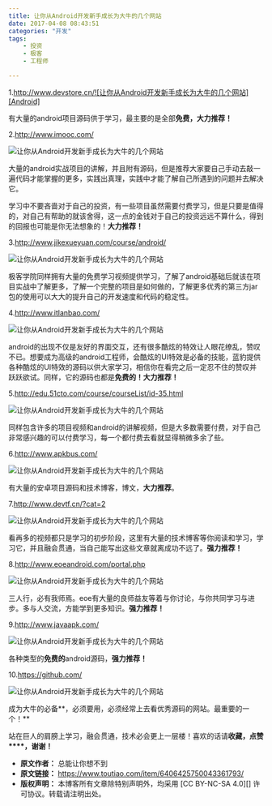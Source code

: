```yaml
---
title: 让你从Android开发新手成长为大牛的几个网站
date: 2017-04-08 08:43:51
categories: "开发"
tags:
	- 投资
	- 极客
	- 工程师

---
```


1.http://www.devstore.cn/![让你从Android开发新手成长为大牛的几个网站][Android]

有大量的android项目源码供于学习，最主要的是全部**免费，大力推荐！**

2.http://www.imooc.com/

![让你从Android开发新手成长为大牛的几个网站][Android 1]

大量的android实战项目的讲解，并且附有源码，但是推荐大家要自己手动去敲一遍代码才能掌握的更多，实践出真理，实践中才能了解自己所遇到的问题并去解决它。

学习中不要吝啬对于自己的投资，有一些项目虽然需要付费学习，但是只要是值得的，对自己有帮助的就该舍得，这一点的金钱对于自己的投资远远不算什么，得到的回报也可能是你无法想象的！**大力推荐！**  


3.http://www.jikexueyuan.com/course/android/

![让你从Android开发新手成长为大牛的几个网站][Android 2]

极客学院同样拥有大量的免费学习视频提供学习，了解了android基础后就该在项目实战中了解更多，了解一个完整的项目是如何做的，了解更多优秀的第三方jar包的使用可以大大的提升自己的开发速度和代码的稳定性。

4.http://www.itlanbao.com/

![让你从Android开发新手成长为大牛的几个网站][Android 3]

android的出现不仅是友好的界面交互，还有很多酷炫的特效让人眼花缭乱，赞叹不已。想要成为高级的android工程师，会酷炫的UI特效是必备的技能，蓝豹提供各种酷炫的UI特效的源码以供大家学习，相信你在看完之后一定忍不住的赞叹并跃跃欲试。同样，它的源码也都是**免费的！大力推荐！**

5.http://edu.51cto.com/course/courseList/id-35.html

![让你从Android开发新手成长为大牛的几个网站][Android 4]

同样包含许多的项目视频和android的讲解视频，但是大多数需要付费，对于自己非常感兴趣的可以付费学习，每一个都付费去看就显得稍微多余了些。  


6.http://www.apkbus.com/

![让你从Android开发新手成长为大牛的几个网站][Android 5]

有大量的安卓项目源码和技术博客，博文，**大力推荐**。

7.http://www.devtf.cn/?cat=2

![让你从Android开发新手成长为大牛的几个网站][Android 6]

看再多的视频都只是学习的初步阶段，这里有大量的技术博客等你阅读和学习，学习它，并且融会贯通，当自己能写出这些文章就离成功不远了。**强力推荐！**

8.http://www.eoeandroid.com/portal.php

![让你从Android开发新手成长为大牛的几个网站][Android 7]

三人行，必有我师焉。eoe有大量的良师益友等着与你讨论，与你共同学习与进步。多与人交流，方能学到更多知识。**强力推荐！**  


9.http://www.javaapk.com/

![让你从Android开发新手成长为大牛的几个网站][Android 8]

各种类型的**免费的**android源码，**强力推荐！**  


10.https://github.com/

![让你从Android开发新手成长为大牛的几个网站][Android 9]

成为大牛的必备**，必须要用，必须经常上去看优秀源码的网站。最重要的一个！**  


站在巨人的肩膀上学习，融会贯通，技术必会更上一层楼！喜欢的话请**收藏，点赞****，谢谢！**


[Android]: /pro/os/crawler/BZZI-3UBA-BIMN.jpg
[Android 1]: /pro/os/crawler/MMNI-JMUZ-QUEF.jpg
[Android 2]: /pro/os/crawler/YFFA-JU77-RUNE.jpg
[Android 3]: /pro/os/crawler/NVUQ-AYYF-IZMN.jpg
[Android 4]: /pro/os/crawler/MY73-IREU-NVYV.jpg
[Android 5]: /pro/os/crawler/RQYY-ZMEQ-IJYU.jpg
[Android 6]: /pro/os/crawler/ZB3Q-IJZN-ENQV.jpg
[Android 7]: /pro/os/crawler/YYMY-BFN2-IBVB.jpg
[Android 8]: /pro/os/crawler/2MQU-JYFR-YZQI.jpg
[Android 9]: /pro/os/crawler/YBVJ-RBE7-B2YE.jpg
 *  **原文作者：** 总能让你想不到
 *  **原文链接：** https://www.toutiao.com/item/6406425750043361793/
 *  **版权声明：** 本博客所有文章除特别声明外，均采用 [CC BY-NC-SA 4.0][] 许可协议。转载请注明出处。